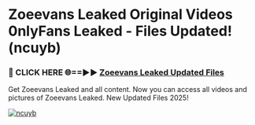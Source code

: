# Zoeevans Leaked Original Videos 0nlyFans Leaked - Files Updated! (ncuyb)

<h3>🔴 CLICK HERE 🌐==►► <a href="https://tinyurl.com/ehrbuxhb" rel="nofollow">Zoeevans Leaked Updated Files</a></h3>

Get Zoeevans Leaked and all content. Now you can access all videos and pictures of Zoeevans Leaked. New Updated Files 2025!

[![ncuyb](https://i.imgur.com/lVYEuWS.gif)](https://tinyurl.com/ehrbuxhb)

